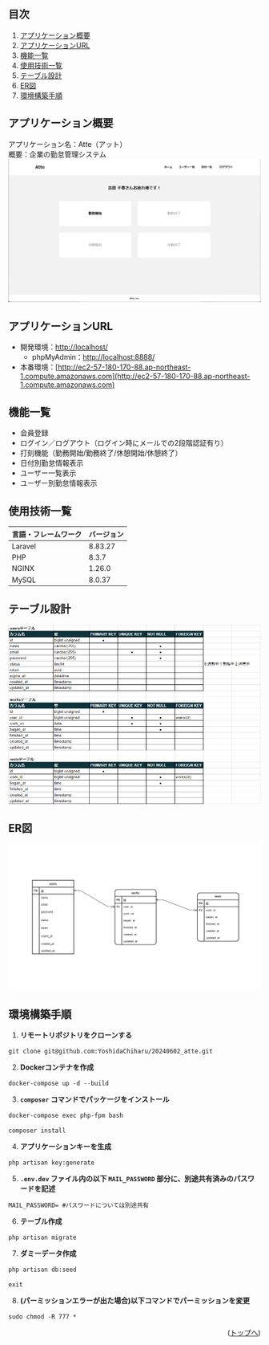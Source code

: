 <div id="top"></div>

## 目次

1. [アプリケーション概要](#アプリケーション概要)
2. [アプリケーションURL](#アプリケーションURL)
3. [機能一覧](#機能一覧)
4. [使用技術一覧](#使用技術一覧)
5. [テーブル設計](#テーブル設計)
6. [ER図](#ER図)
7. [環境構築手順](#環境構築手順)

## アプリケーション概要

アプリケーション名：Atte（アット）<br>
概要：企業の勤怠管理システム<br>
![Atte_top](/Atte_top.png)

## アプリケーションURL

- 開発環境：[http://localhost/](http://localhost/)
    - phpMyAdmin：[http://localhost:8888/](http://localhost:8888/)
- 本番環境：[http://ec2-57-180-170-88.ap-northeast-1.compute.amazonaws.com](http://ec2-57-180-170-88.ap-northeast-1.compute.amazonaws.com)

## 機能一覧

- 会員登録
- ログイン／ログアウト（ログイン時にメールでの2段階認証有り）
- 打刻機能（勤務開始/勤務終了/休憩開始/休憩終了）
- 日付別勤怠情報表示
- ユーザー一覧表示
- ユーザー別勤怠情報表示

## 使用技術一覧

| 言語・フレームワーク  | バージョン |
| --------------------- | ---------- |
| Laravel               | 8.83.27    |
| PHP                   | 8.3.7      |
| NGINX                 | 1.26.0     |
| MySQL                 | 8.0.37     |

## テーブル設計

![Atte_tables](/Atte_tables.png)

## ER図

![er_atte](/er_atte.png)

## 環境構築手順

1. **リモートリポジトリをクローンする**
```
git clone git@github.com:YoshidaChiharu/20240602_atte.git
```
2. **Dockerコンテナを作成**
```
docker-compose up -d --build
```
3. **`composer` コマンドでパッケージをインストール**
```
docker-compose exec php-fpm bash
```
```
composer install
```
4. **アプリケーションキーを生成**
```
php artisan key:generate
```
5. **`.env.dev` ファイル内の以下 `MAIL_PASSWORD` 部分に、別途共有済みのパスワードを記述**
```
MAIL_PASSWORD= #パスワードについては別途共有
```
6. **テーブル作成**
```
php artisan migrate
```
7. **ダミーデータ作成**
```
php artisan db:seed
```
```
exit
```
8. **(パーミッションエラーが出た場合)以下コマンドでパーミッションを変更**
```
sudo chmod -R 777 *
```

<p align="right">(<a href="#top">トップへ</a>)</p>
